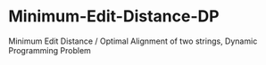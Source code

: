 # Minimum-Edit-Distance-DP
Minimum Edit Distance / Optimal Alignment of two strings, Dynamic Programming Problem
